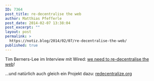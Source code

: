 ```yaml
---
ID: 7364
post_title: re-decentralise the web
author: Matthias Pfefferle
post_date: 2014-02-07 13:38:04
post_excerpt: ""
layout: post
permalink: >
  https://notiz.blog/2014/02/07/re-decentralise-the-web/
published: true
---
```

Tim Berners-Lee im Interview mit Wired: <a href="http://www.wired.co.uk/news/archive/2014-02/06/tim-berners-lee-reclaim-the-web">we need to re-decentralise the web</a>!

...und natürlich auch gleich ein Projekt dazu: <a href="http://redecentralize.org/">redecentralize.org</a>